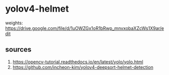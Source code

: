 # yolov4-helmet

weights: https://drive.google.com/file/d/1uOWZGx1oR1bRwp_mnvxobaXZcWs1X9ar/edit

## sources
1. https://opencv-tutorial.readthedocs.io/en/latest/yolo/yolo.html
2. https://github.com/incheon-kim/yolov4-deepsort-helmet-detection